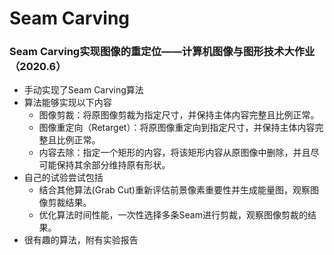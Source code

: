 # Seam Carving
### Seam Carving实现图像的重定位——计算机图像与图形技术大作业（2020.6）
+ 手动实现了Seam Carving算法
+ 算法能够实现以下内容
	+ 图像剪裁：将原图像剪裁为指定尺寸，并保持主体内容完整且比例正常。
	+ 图像重定向（Retarget）：将原图像重定向到指定尺寸，并保持主体内容完整且比例正常。
	+ 内容去除：指定一个矩形的内容，将该矩形内容从原图像中删除，并且尽可能保持其余部分维持原有形状。
+ 自己的试验尝试包括
	+ 结合其他算法(Grab Cut)重新评估前景像素重要性并生成能量图，观察图像剪裁结果。
	+ 优化算法时间性能，一次性选择多条Seam进行剪裁，观察图像剪裁的结果。
+ 很有趣的算法，附有实验报告
 
